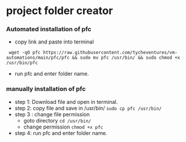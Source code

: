# project folder creator
### Automated installation of pfc
* copy link and paste into terminal

` wget -qO pfc https://raw.githubusercontent.com/tycheventures/vm-automations/main/pfc/pfc && sudo mv pfc /usr/bin/ && sudo chmod +x /usr/bin/pfc` 
	
* run pfc and enter folder name.
### manually installation of pfc

* step 1: Download file and open in terminal.
* step 2: copy file and save in /usr/bin/
	 `sudo cp pfc /usr/bin/` 
* step 3 : change file permission
	* goto directory 
		` cd /usr/bin/ `
	* change permission
		` chmod +x pfc `
* step 4: run pfc and enter folder name.

